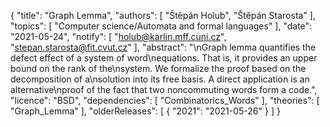 {
    "title": "Graph Lemma",
    "authors": [
        "Štěpán Holub",
        "Štěpán Starosta"
    ],
    "topics": [
        "Computer science/Automata and formal languages"
    ],
    "date": "2021-05-24",
    "notify": [
        "holub@karlin.mff.cuni.cz",
        "stepan.starosta@fit.cvut.cz"
    ],
    "abstract": "\nGraph lemma quantifies the defect effect of a system of word\nequations. That is, it provides an upper bound on the rank of the\nsystem. We formalize the proof based on the decomposition of a\nsolution into its free basis. A direct application is an alternative\nproof of the fact that two noncommuting words form a code.",
    "licence": "BSD",
    "dependencies": [
        "Combinatorics_Words"
    ],
    "theories": [
        "Graph_Lemma"
    ],
    "olderReleases": [
        {
            "2021": "2021-05-26"
        }
    ]
}